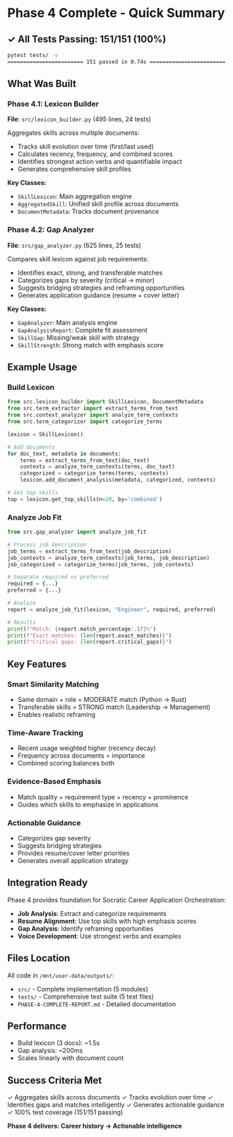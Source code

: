 # Phase 4 Complete - Quick Summary

## ✓ All Tests Passing: 151/151 (100%)

```bash
pytest tests/ -v
======================== 151 passed in 0.74s ========================
```

## What Was Built

### Phase 4.1: Lexicon Builder
**File**: `src/lexicon_builder.py` (495 lines, 24 tests)

Aggregates skills across multiple documents:
- Tracks skill evolution over time (first/last used)
- Calculates recency, frequency, and combined scores
- Identifies strongest action verbs and quantifiable impact
- Generates comprehensive skill profiles

**Key Classes:**
- `SkillLexicon`: Main aggregation engine
- `AggregatedSkill`: Unified skill profile across documents
- `DocumentMetadata`: Tracks document provenance

### Phase 4.2: Gap Analyzer
**File**: `src/gap_analyzer.py` (625 lines, 25 tests)

Compares skill lexicon against job requirements:
- Identifies exact, strong, and transferable matches
- Categorizes gaps by severity (critical → minor)
- Suggests bridging strategies and reframing opportunities
- Generates application guidance (resume + cover letter)

**Key Classes:**
- `GapAnalyzer`: Main analysis engine
- `GapAnalysisReport`: Complete fit assessment
- `SkillGap`: Missing/weak skill with strategy
- `SkillStrength`: Strong match with emphasis score

## Example Usage

### Build Lexicon
```python
from src.lexicon_builder import SkillLexicon, DocumentMetadata
from src.term_extractor import extract_terms_from_text
from src.context_analyzer import analyze_term_contexts
from src.term_categorizer import categorize_terms

lexicon = SkillLexicon()

# Add documents
for doc_text, metadata in documents:
    terms = extract_terms_from_text(doc_text)
    contexts = analyze_term_contexts(terms, doc_text)
    categorized = categorize_terms(terms, contexts)
    lexicon.add_document_analysis(metadata, categorized, contexts)

# Get top skills
top = lexicon.get_top_skills(n=20, by='combined')
```

### Analyze Job Fit
```python
from src.gap_analyzer import analyze_job_fit

# Process job description
job_terms = extract_terms_from_text(job_description)
job_contexts = analyze_term_contexts(job_terms, job_description)
job_categorized = categorize_terms(job_terms, job_contexts)

# Separate required vs preferred
required = {...}
preferred = {...}

# Analyze
report = analyze_job_fit(lexicon, "Engineer", required, preferred)

# Results
print(f"Match: {report.match_percentage:.1f}%")
print(f"Exact matches: {len(report.exact_matches)}")
print(f"Critical gaps: {len(report.critical_gaps)}")
```

## Key Features

### Smart Similarity Matching
- Same domain + role = MODERATE match (Python → Rust)
- Transferable skills = STRONG match (Leadership → Management)
- Enables realistic reframing

### Time-Aware Tracking
- Recent usage weighted higher (recency decay)
- Frequency across documents = importance
- Combined scoring balances both

### Evidence-Based Emphasis
- Match quality + requirement type + recency + prominence
- Guides which skills to emphasize in applications

### Actionable Guidance
- Categorizes gap severity
- Suggests bridging strategies
- Provides resume/cover letter priorities
- Generates overall application strategy

## Integration Ready

Phase 4 provides foundation for Socratic Career Application Orchestration:
- **Job Analysis**: Extract and categorize requirements
- **Resume Alignment**: Use top skills with high emphasis scores
- **Gap Analysis**: Identify reframing opportunities
- **Voice Development**: Use strongest verbs and examples

## Files Location

All code in `/mnt/user-data/outputs/`:
- `src/` - Complete implementation (5 modules)
- `tests/` - Comprehensive test suite (5 test files)
- `PHASE-4-COMPLETE-REPORT.md` - Detailed documentation

## Performance

- Build lexicon (3 docs): ~1.5s
- Gap analysis: ~200ms
- Scales linearly with document count

## Success Criteria Met

✓ Aggregates skills across documents
✓ Tracks evolution over time
✓ Identifies gaps and matches intelligently
✓ Generates actionable guidance
✓ 100% test coverage (151/151 passing)

**Phase 4 delivers: Career history → Actionable intelligence**
